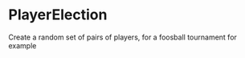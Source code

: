 PlayerElection
==============

Create a random set of pairs of players, for a foosball tournament for example
